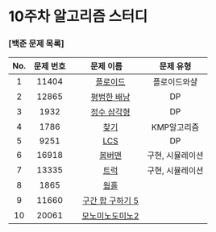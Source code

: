 # 10주차 알고리즘 스터디
### [백준 문제 목록]
|No.|문제 번호|문제 이름|문제 유형|
|:---:|:---:|:---:|:---:| 
|1|11404|<img src="https://d2gd6pc034wcta.cloudfront.net/tier/12.svg" width="12"> [플로이드](https://www.acmicpc.net/problem/11404)|플로이드와샬| 
|2|12865|<img src="https://d2gd6pc034wcta.cloudfront.net/tier/11.svg" width="12"> [평범한 배낭](https://www.acmicpc.net/problem/12865)|DP| 
|3|1932|<img src="https://d2gd6pc034wcta.cloudfront.net/tier/10.svg" width="12"> [정수 삼각형](https://www.acmicpc.net/problem/1932)|DP|
|4|1786|<img src="https://d2gd6pc034wcta.cloudfront.net/tier/15.svg" width="12"> [찾기](https://www.acmicpc.net/problem/1786)|KMP알고리즘|
|5|9251|<img src="https://d2gd6pc034wcta.cloudfront.net/tier/11.svg" width="12"> [LCS](https://www.acmicpc.net/problem/9251)|DP|
|6|16918|<img src="https://d2gd6pc034wcta.cloudfront.net/tier/10.svg" width="12"> [봄버맨](https://www.acmicpc.net/problem/16918)|구현, 시뮬레이션| 
|7|13335|<img src="https://d2gd6pc034wcta.cloudfront.net/tier/10.svg" width="12"> [트럭](https://www.acmicpc.net/problem/13335)|구현, 시뮬레이션|
|8|1865|<img src="https://d2gd6pc034wcta.cloudfront.net/tier/12.svg" width="12"> [웜홀](https://www.acmicpc.net/problem/1865)|| 
|9|11660|<img src="https://d2gd6pc034wcta.cloudfront.net/tier/10.svg" width="12"> [구간 합 구하기 5](https://www.acmicpc.net/problem/11660)|| 
|10|20061|<img src="https://d2gd6pc034wcta.cloudfront.net/tier/14.svg" width="12"> [모노미노도미노2](https://www.acmicpc.net/problem/20061)|| 
